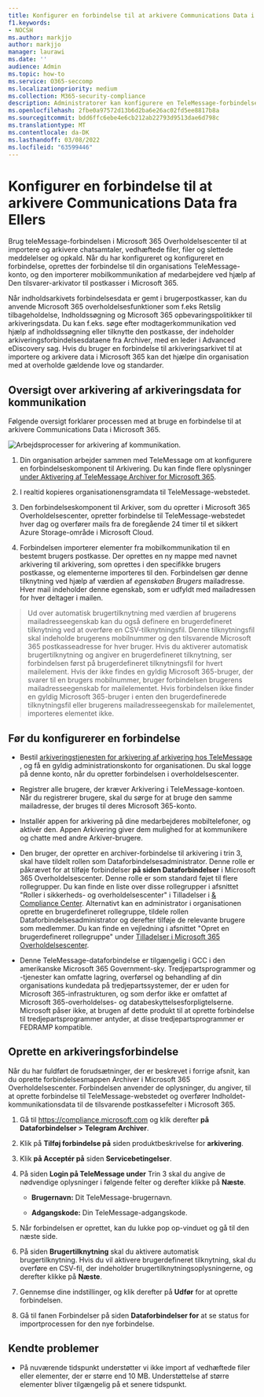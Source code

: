 ```yaml
---
title: Konfigurer en forbindelse til at arkivere Communications Data i Microsoft 365
f1.keywords:
- NOCSH
ms.author: markjjo
author: markjjo
manager: laurawi
ms.date: ''
audience: Admin
ms.topic: how-to
ms.service: O365-seccomp
ms.localizationpriority: medium
ms.collection: M365-security-compliance
description: Administratorer kan konfigurere en TeleMessage-forbindelse til at importere og arkivere Communications Data fra Exchange Microsoft 365. Dette giver dig mulighed for at arkivere data fra tredjepartsdatakilder i Microsoft 365, så du kan bruge overholdelsesfunktioner som f.eks retslig tilbageholdelse, indholdssøgning og opbevaringspolitikker til at administrere organisationens tredjepartsdata.
ms.openlocfilehash: 2fbe0a97572d13b6d2ba6e26ac02fd5ee8817b8a
ms.sourcegitcommit: bdd6ffc6ebe4e6cb212ab22793d9513dae6d798c
ms.translationtype: MT
ms.contentlocale: da-DK
ms.lasthandoff: 03/08/2022
ms.locfileid: "63599446"
---
```

# <a name="set-up-a-connector-to-archive-telegram-communications-data"></a>Konfigurer en forbindelse til at arkivere Communications Data fra Ellers

Brug teleMessage-forbindelsen i Microsoft 365 Overholdelsescenter til at importere og arkivere chatsamtaler, vedhæftede filer, filer og slettede meddelelser og opkald. Når du har konfigureret og konfigureret en forbindelse, oprettes der forbindelse til din organisations TeleMessage-konto, og den importerer mobilkommunikation af medarbejdere ved hjælp af Den tilsvarer-arkivator til postkasser i Microsoft 365.

Når indholdsarkivets forbindelsesdata er gemt i brugerpostkasser, kan du anvende Microsoft 365 overholdelsesfunktioner som f.eks Retslig tilbageholdelse, Indholdssøgning og Microsoft 365 opbevaringspolitikker til arkiveringsdata. Du kan f.eks. søge efter modtagerkommunikation ved hjælp af indholdssøgning eller tilknytte den postkasse, der indeholder arkiveringsforbindelsesdataene fra Archiver, med en leder i Advanced eDiscovery sag. Hvis du bruger en forbindelse til arkiveringsarkivet til at importere og arkivere data i Microsoft 365 kan det hjælpe din organisation med at overholde gældende love og standarder.

## <a name="overview-of-archiving-telegram-communications-data"></a>Oversigt over arkivering af arkiveringsdata for kommunikation

Følgende oversigt forklarer processen med at bruge en forbindelse til at arkivere Communications Data i Microsoft 365.

![Arbejdsprocesser for arkivering af kommunikation.](../media/TelegramConnectorWorkflow.png)

1. Din organisation arbejder sammen med TeleMessage om at konfigurere en forbindelseskomponent til Arkivering. Du kan finde flere oplysninger [under Aktivering af TeleMessage Archiver for Microsoft 365](https://www.telemessage.com/microsoft-365-activation-for-telegram-archiver/).

2. I realtid kopieres organisationensgramdata til TeleMessage-webstedet.

3. Den forbindelseskomponent til Arkiver, som du opretter i Microsoft 365 Overholdelsescenter, opretter forbindelse til TeleMessage-webstedet hver dag og overfører mails fra de foregående 24 timer til et sikkert Azure Storage-område i Microsoft Cloud.

4. Forbindelsen importerer elementer fra mobilkommunikation til en bestemt brugers postkasse. Der oprettes en ny mappe med navnet arkivering til arkivering, som oprettes i den specifikke brugers postkasse, og elementerne importeres til den. Forbindelsen gør denne tilknytning ved hjælp af værdien af *egenskaben Brugers* mailadresse. Hver mail indeholder denne egenskab, som er udfyldt med mailadressen for hver deltager i mailen.

> Ud over automatisk brugertilknytning med værdien af  brugerens mailadresseegenskab kan du også definere en brugerdefineret tilknytning ved at overføre en CSV-tilknytningsfil. Denne tilknytningsfil skal indeholde brugerens mobilnummer og den tilsvarende Microsoft 365 postkasseadresse for hver bruger. Hvis du aktiverer automatisk brugertilknytning og angiver en brugerdefineret tilknytning, ser forbindelsen først på brugerdefineret tilknytningsfil for hvert mailelement. Hvis der ikke findes en gyldig Microsoft 365-bruger, der svarer til en brugers mobilnummer, bruger forbindelsen brugerens mailadresseegenskab for mailelementet. Hvis forbindelsen ikke finder en gyldig Microsoft 365-bruger i enten den brugerdefinerede tilknytningsfil eller brugerens mailadresseegenskab for mailelementet, importeres elementet ikke.

## <a name="before-you-set-up-a-connector"></a>Før du konfigurerer en forbindelse

- Bestil [arkiveringstjenesten for arkivering af arkivering hos TeleMessage](https://www.telemessage.com/mobile-archiver/order-mobile-archiver-for-o365/) , og få en gyldig administrationskonto for organisationen. Du skal logge på denne konto, når du opretter forbindelsen i overholdelsescenter.

- Registrer alle brugere, der kræver Arkivering i TeleMessage-kontoen. Når du registrerer brugere, skal du sørge for at bruge den samme mailadresse, der bruges til deres Microsoft 365-konto.

- Installér appen for arkivering på dine medarbejderes mobiltelefoner, og aktivér den. Appen Arkivering giver dem mulighed for at kommunikere og chatte med andre Arkiver-brugere.

- Den bruger, der opretter en archiver-forbindelse til arkivering i trin 3, skal have tildelt rollen som Dataforbindelsesadministrator. Denne rolle er påkrævet for at tilføje forbindelser **på siden Dataforbindelser** i Microsoft 365 Overholdelsescenter. Denne rolle er som standard føjet til flere rollegrupper. Du kan finde en liste over disse rollegrupper i afsnittet "Roller i sikkerheds- og overholdelsescenter" i Tilladelser i [& Compliance Center](../security/office-365-security/permissions-in-the-security-and-compliance-center.md#roles-in-the-security--compliance-center). Alternativt kan en administrator i organisationen oprette en brugerdefineret rollegruppe, tildele rollen Dataforbindelsesadministrator og derefter tilføje de relevante brugere som medlemmer. Du kan finde en vejledning i afsnittet "Opret en brugerdefineret rollegruppe" under [Tilladelser i Microsoft 365 Overholdelsescenter](microsoft-365-compliance-center-permissions.md#create-a-custom-role-group).

- Denne TeleMessage-dataforbindelse er tilgængelig i GCC i den amerikanske Microsoft 365 Government-sky. Tredjepartsprogrammer og -tjenester kan omfatte lagring, overførsel og behandling af din organisations kundedata på tredjepartssystemer, der er uden for Microsoft 365-infrastrukturen, og som derfor ikke er omfattet af Microsoft 365-overholdelses- og databeskyttelsesforpligtelserne. Microsoft påser ikke, at brugen af dette produkt til at oprette forbindelse til tredjepartsprogrammer antyder, at disse tredjepartsprogrammer er FEDRAMP kompatible.

## <a name="create-a-telegram-archiver-connector"></a>Oprette en arkiveringsforbindelse

Når du har fuldført de forudsætninger, der er beskrevet i forrige afsnit, kan du oprette forbindelsesmappen Archiver i Microsoft 365 Overholdelsescenter. Forbindelsen anvender de oplysninger, du angiver, til at oprette forbindelse til TeleMessage-webstedet og overfører Indholdet-kommunikationsdata til de tilsvarende postkassefelter i Microsoft 365.

1. Gå til <https://compliance.microsoft.com> og klik derefter **på Dataforbindelser >** **Telegram Archiver**.

2. Klik på **Tilføj forbindelse på** siden produktbeskrivelse for **arkivering**.

3. Klik **på Acceptér på** siden **Servicebetingelser**.

4. På siden **Login på TeleMessage under** Trin 3 skal du angive de nødvendige oplysninger i følgende felter og derefter klikke på **Næste**.

    - **Brugernavn:** Dit TeleMessage-brugernavn.

    - **Adgangskode:** Din TeleMessage-adgangskode.

5. Når forbindelsen er oprettet, kan du lukke pop op-vinduet og gå til den næste side.

6. På siden **Brugertilknytning** skal du aktivere automatisk brugertilknytning. Hvis du vil aktivere brugerdefineret tilknytning, skal du overføre en CSV-fil, der indeholder brugertilknytningsoplysningerne, og derefter klikke på **Næste**.

7. Gennemse dine indstillinger, og klik derefter på **Udfør** for at oprette forbindelsen.

8. Gå til fanen Forbindelser på siden **Dataforbindelser for** at se status for importprocessen for den nye forbindelse.

## <a name="known-issues"></a>Kendte problemer

- På nuværende tidspunkt understøtter vi ikke import af vedhæftede filer eller elementer, der er større end 10 MB. Understøttelse af større elementer bliver tilgængelig på et senere tidspunkt.

